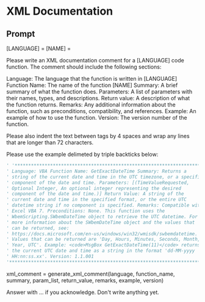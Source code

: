 # XML Documentation

## Prompt

[LANGUAGE] =
[NAME] =

Please write an XML documentation comment for a [LANGUAGE] code function. The comment should include the following sections:

Language: The language that the function is written in [LANGUAGE]
Function Name: The name of the function [NAME]
Summary: A brief summary of what the function does.
Parameters: A list of parameters with their names, types, and descriptions.
Return value: A description of what the function returns.
Remarks: Any additional information about the function, such as preconditions, compatibility, and references.
Example: An example of how to use the function.
Version: The version number of the function.

Please also indent the text between tags by 4 spaces and wrap any lines that are longer than 72 characters.

Please use the example delimeted by triple backticks below:
```vb
' '****************************************************************************
' Language: VBA Function Name: GetExactDateTime Summary: Returns a
' string of the current date and time in the UTC timezone, or a specific
' component of the date and time. Parameters: [(TimeValueRequested,
' Optional Integer, An optional integer representing the desired
' component of the date and time.)] Return Value: A string of the
' current date and time in the specified format, or the entire UTC
' datetime string if no component is specified. Remarks: Compatible with
' Excel VBA 7. Preconditions: None. This function uses the
' WbemScripting.SWbemDateTime object to retrieve the UTC datetime. For
' more information about the SWbemDateTime object and the values that
' can be returned, see:
' https://docs.microsoft.com/en-us/windows/win32/wmisdk/swbemdatetime.
' Values that can be returned are 'Day, Hours, Minutes, Seconds, Month,
' Year, UTC'. Example: <code>MsgBox GetExactDateTime(11)</code> returns
' the current UTC date and time as a string in the format 'dd-MM-yyyy
' HH:nn:ss.xx'. Version: 1.1.001
'***************************************************************************
```

xml_comment = generate_xml_comment(language, function_name, summary, param_list, return_value, remarks, example, version)

Answer with ... if you acknowledge. Don't write anything yet.